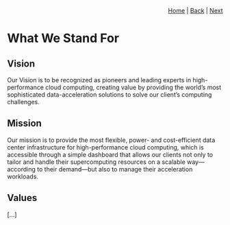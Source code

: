 <p align="right">
<a href="README.md">Home</a> | <a href="tools.md">Back</a> | <a href="who-does-what.md">Next</a>
</p>

# What We Stand For

## Vision

Our Vision is to be recognized as pioneers and leading experts in high-performance cloud computing, creating value by providing the world’s most sophisticated data-acceleration solutions to solve our client’s computing challenges. 

## Mission

Our mission is to provide the most flexible, power- and cost-efficient data center infrastructure for high-performance cloud computing, which is accessible through a simple dashboard that allows our clients not only to tailor and handle their supercomputing resources on a scalable way—according to their demand—but also to manage their acceleration workloads.

## Values

[...]